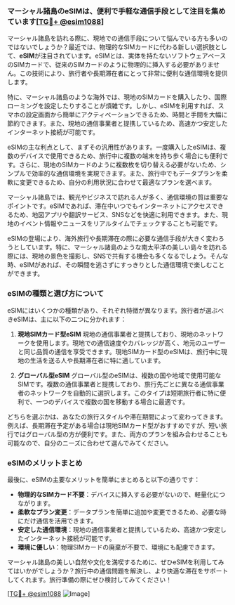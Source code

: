 ### マーシャル諸島のeSIMは、便利で手軽な通信手段として注目を集めています[[TG💪+ @esim1088](https://t.me/s/esim1088)]

マーシャル諸島を訪れる際に、現地での通信手段について悩んでいる方も多いのではないでしょうか？最近では、物理的なSIMカードに代わる新しい選択肢として、**eSIM**が注目されています。eSIMとは、実体を持たないソフトウェアベースのSIMカードで、従来のSIMカードのように物理的に挿入する必要がありません。この技術により、旅行者や長期滞在者にとって非常に便利な通信環境を提供します。

特に、マーシャル諸島のような海外では、現地のSIMカードを購入したり、国際ローミングを設定したりすることが煩雑です。しかし、eSIMを利用すれば、スマホの設定画面から簡単にアクティベーションできるため、時間と手間を大幅に節約できます。また、現地の通信事業者と提携しているため、高速かつ安定したインターネット接続が可能です。

eSIMの主な利点として、まずその汎用性があります。一度購入したeSIMは、複数のデバイスで使用できるため、旅行中に複数の端末を持ち歩く場合にも便利です。さらに、現地のSIMカードのように複数枚を切り替える必要がないため、シンプルで効率的な通信環境を実現できます。また、旅行中でもデータプランを柔軟に変更できるため、自分の利用状況に合わせて最適なプランを選べます。

マーシャル諸島では、観光やビジネスで訪れる人が多く、通信環境の質は重要なポイントです。eSIMであれば、滞在中いつでもインターネットにアクセスできるため、地図アプリや翻訳サービス、SNSなどを快適に利用できます。また、現地のイベント情報やニュースをリアルタイムでチェックすることも可能です。

eSIMの登場により、海外旅行や長期滞在の際に必要な通信手段が大きく変わろうとしています。特に、マーシャル諸島のような南太平洋の美しい島々を訪れる際には、現地の景色を撮影し、SNSで共有する機会も多くなるでしょう。そんな時、eSIMがあれば、その瞬間を逃さずにすっきりとした通信環境で楽しむことができます。

### eSIMの種類と選び方について

eSIMにはいくつかの種類があり、それぞれ特徴が異なります。旅行者が選ぶべきeSIMは、主に以下の二つに分かれます：

1. **現地SIMカード型eSIM**
   現地の通信事業者と提携しており、現地のネットワークを使用します。現地での通信速度やカバレッジが高く、地元のユーザーと同じ品質の通信を享受できます。現地SIMカード型のeSIMは、旅行中に現地の生活を送る人や長期滞在者に特に適しています。

2. **グローバル型eSIM**
   グローバル型のeSIMは、複数の国や地域で使用可能なSIMです。複数の通信事業者と提携しており、旅行先ごとに異なる通信事業者のネットワークを自動的に選択します。このタイプは短期旅行者に特に便利で、一つのデバイスで複数の国を移動する場合に最適です。

どちらを選ぶかは、あなたの旅行スタイルや滞在期間によって変わってきます。例えば、長期滞在予定がある場合は現地SIMカード型がおすすめですが、短い旅行ではグローバル型の方が便利です。また、両方のプランを組み合わせることも可能なので、自分のニーズに合わせて選んでみてください。

### eSIMのメリットまとめ

最後に、eSIMの主要なメリットを簡単にまとめると以下の通りです：
- **物理的なSIMカード不要**：デバイスに挿入する必要がないので、軽量化につながります。
- **柔軟なプラン変更**：データプランを簡単に追加や変更できるため、必要な時にだけ通信を活用できます。
- **安定した通信環境**：現地の通信事業者と提携しているため、高速かつ安定したインターネット接続が可能です。
- **環境に優しい**：物理SIMカードの廃棄が不要で、環境にも配慮できます。

マーシャル諸島の美しい自然や文化を満喫するために、ぜひeSIMを利用してみてはいかがでしょうか？旅行中の通信問題を解決し、より快適な滞在をサポートしてくれます。旅行準備の際にぜひ検討してみてください！

[[TG💪+ @esim1088](https://t.me/s/esim1088) ![Image](https://i.postimg.cc/Y0z9fWf4/image.png)]
